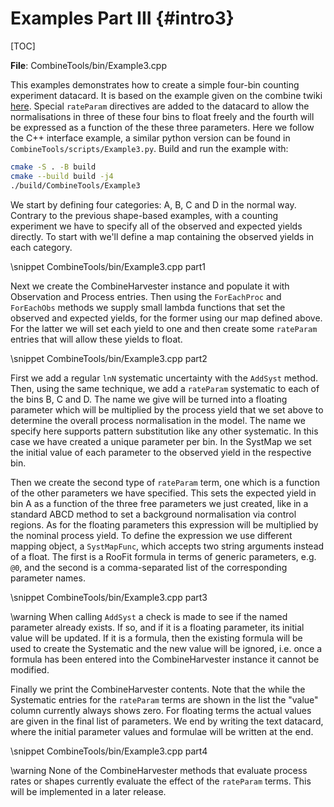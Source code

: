 Examples Part III {#intro3}
==========================

[TOC]


**File**: CombineTools/bin/Example3.cpp

This examples demonstrates how to create a simple four-bin counting
experiment datacard. It is based on the example given on the combine twiki
[here](https://twiki.cern.ch/twiki/bin/viewauth/CMS/HiggsWG/SWGuideNonStandardCombineUses#Rate_Parameters).
Special `rateParam` directives are added to the datacard to allow the
normalisations in three of these four bins to float freely and the fourth
will be expressed as a function of the these three parameters. Here we
follow the C++ interface example, a similar python version can be found in
`CombineTools/scripts/Example3.py`. Build and run the example with:

```bash
cmake -S . -B build
cmake --build build -j4
./build/CombineTools/Example3
```

We start by defining four categories: A, B, C and D in the normal way. Contrary to the previous shape-based examples, with a counting experiment we have to specify all of the observed and expected yields directly. To start with we'll define a map containing the observed yields in each category.

\snippet CombineTools/bin/Example3.cpp part1

Next we create the CombineHarvester instance and populate it with Observation and Process entries. Then using the `ForEachProc` and `ForEachObs` methods we supply small lambda functions that set the observed and expected yields, for the former using our map defined above. For the latter we will set each yield to one and then create some `rateParam` entries that will allow these yields to float.

\snippet CombineTools/bin/Example3.cpp part2

First we add a regular `lnN` systematic uncertainty with the `AddSyst` method. Then, using the same technique, we add a `rateParam` systematic to each of the bins B, C and D. The name we give will be turned into a floating parameter which will be multiplied by the process yield that we set above to determine the overall process normalisation in the model. The name we specify here supports pattern substitution like any other systematic. In this case we have created a unique parameter per bin. In the SystMap we set the initial value of each parameter to the observed yield in the respective bin.

Then we create the second type of `rateParam` term, one which is a function of the other parameters we have specified. This sets the expected yield in bin A as a function of the three free parameters we just created, like in a standard ABCD method to set a background normalisation via control regions. As for the floating parameters this expression will be multiplied by the nominal process yield. To define the expression we use different mapping object, a `SystMapFunc`, which accepts two string arguments instead of a float. The first is a RooFit formula in terms of generic parameters, e.g. `@0`, and the second is a comma-separated list of the corresponding parameter names.

\snippet CombineTools/bin/Example3.cpp part3

\warning When calling `AddSyst` a check is made to see if the named parameter already exists. If so, and if it is a floating parameter, its initial value will be updated. If it is a formula, then the existing formula will be used to create the Systematic and the new value will be ignored, i.e. once a formula has been entered into the CombineHarvester instance it cannot be modified.

Finally we print the CombineHarvester contents. Note that the while the Systematic entries for the `rateParam` terms are shown in the list the "value" column currently always shows zero. For floating terms the actual values are given in the final list of parameters. We end by writing the text datacard, where the initial parameter values and formulae will be written at the end.

\snippet CombineTools/bin/Example3.cpp part4

\warning None of the CombineHarvester methods that evaluate process rates or shapes currently evaluate the effect of the `rateParam` terms. This will be implemented in a later release.






